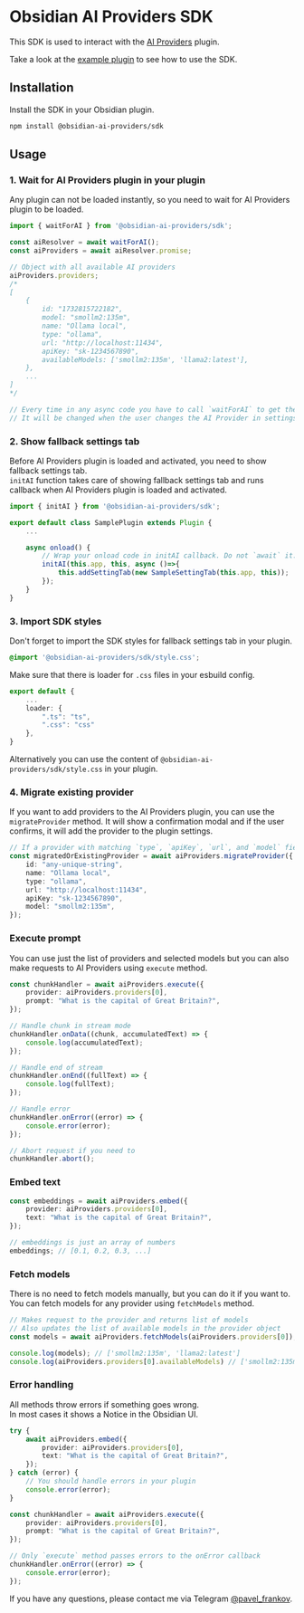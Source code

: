# Obsidian AI Providers SDK
This SDK is used to interact with the [AI Providers](https://github.com/obsidian-ai-providers/obsidian-ai-providers) plugin.

Take a look at the [example plugin](../example-plugin/main.ts) to see how to use the SDK.

## Installation
Install the SDK in your Obsidian plugin.

```bash
npm install @obsidian-ai-providers/sdk
```

## Usage

### 1. Wait for AI Providers plugin in your plugin
Any plugin can not be loaded instantly, so you need to wait for AI Providers plugin to be loaded.
```typescript
import { waitForAI } from '@obsidian-ai-providers/sdk';

const aiResolver = await waitForAI();
const aiProviders = await aiResolver.promise;

// Object with all available AI providers
aiProviders.providers;
/*
[
    {
        id: "1732815722182",
        model: "smollm2:135m",
        name: "Ollama local",
        type: "ollama",
        url: "http://localhost:11434",
        apiKey: "sk-1234567890",
        availableModels: ['smollm2:135m', 'llama2:latest'],
    },
    ...
]
*/

// Every time in any async code you have to call `waitForAI` to get the current instance of AI Providers.
// It will be changed when the user changes the AI Provider in settings.
```

### 2. Show fallback settings tab
Before AI Providers plugin is loaded and activated, you need to show fallback settings tab.  
`initAI` function takes care of showing fallback settings tab and runs callback when AI Providers plugin is loaded and activated.

```typescript
import { initAI } from '@obsidian-ai-providers/sdk';

export default class SamplePlugin extends Plugin {
	...

	async onload() {
        // Wrap your onload code in initAI callback. Do not `await` it.
        initAI(this.app, this, async ()=>{
            this.addSettingTab(new SampleSettingTab(this.app, this));
		});
	}
}
```

### 3. Import SDK styles
Don't forget to import the SDK styles for fallback settings tab in your plugin.
```css
@import '@obsidian-ai-providers/sdk/style.css';
```
Make sure that there is loader for `.css` files in your esbuild config.
```typescript
export default {
    ...
    loader: {
		".ts": "ts",
		".css": "css"
	},
}
```
Alternatively you can use the content of `@obsidian-ai-providers/sdk/style.css` in your plugin.

### 4. Migrate existing provider
If you want to add providers to the AI Providers plugin, you can use the `migrateProvider` method.
It will show a confirmation modal and if the user confirms, it will add the provider to the plugin settings.

```typescript
// If a provider with matching `type`, `apiKey`, `url`, and `model` fields already exists, it will return that existing provider
const migratedOrExistingProvider = await aiProviders.migrateProvider({
    id: "any-unique-string",
    name: "Ollama local",
    type: "ollama",
    url: "http://localhost:11434",
    apiKey: "sk-1234567890",
    model: "smollm2:135m",
});
```

### Execute prompt
You can use just the list of providers and selected models but you can also make requests to AI Providers using `execute` method.

```typescript
const chunkHandler = await aiProviders.execute({
    provider: aiProviders.providers[0],
    prompt: "What is the capital of Great Britain?",
});

// Handle chunk in stream mode
chunkHandler.onData((chunk, accumulatedText) => {
    console.log(accumulatedText);
});

// Handle end of stream
chunkHandler.onEnd((fullText) => {
    console.log(fullText);
});

// Handle error
chunkHandler.onError((error) => {
    console.error(error);
});

// Abort request if you need to
chunkHandler.abort();
```

### Embed text
```typescript
const embeddings = await aiProviders.embed({
    provider: aiProviders.providers[0],
    text: "What is the capital of Great Britain?",
});

// embeddings is just an array of numbers
embeddings; // [0.1, 0.2, 0.3, ...]
```

### Fetch models
There is no need to fetch models manually, but you can do it if you want to.
You can fetch models for any provider using `fetchModels` method.

```typescript
// Makes request to the provider and returns list of models
// Also updates the list of available models in the provider object
const models = await aiProviders.fetchModels(aiProviders.providers[0]);

console.log(models); // ['smollm2:135m', 'llama2:latest']
console.log(aiProviders.providers[0].availableModels) // ['smollm2:135m', 'llama2:latest']
```

### Error handling
All methods throw errors if something goes wrong.  
In most cases it shows a Notice in the Obsidian UI.

```typescript
try {
    await aiProviders.embed({
        provider: aiProviders.providers[0],
        text: "What is the capital of Great Britain?",
    });
} catch (error) {
    // You should handle errors in your plugin
    console.error(error);
}
```
```typescript
const chunkHandler = await aiProviders.execute({
    provider: aiProviders.providers[0],
    prompt: "What is the capital of Great Britain?",
});

// Only `execute` method passes errors to the onError callback
chunkHandler.onError((error) => {
    console.error(error);
});


```

If you have any questions, please contact me via Telegram [@pavel_frankov](https://t.me/pavel_frankov).
